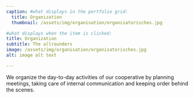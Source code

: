 ```yaml
---
caption: #what displays in the portfolio grid:
  title: Organization
  thumbnail: /assets/img/organisation/organisatorisches.jpg

#what displays when the item is clicked:
title: Organization
subtitle: The allrounders
image: /assets/img/organisation/organisatorisches.jpg
alt: image alt text

---
```

We organize the day-to-day activities of our cooperative by planning meetings, taking care of internal communication and keeping order behind the scenes.

